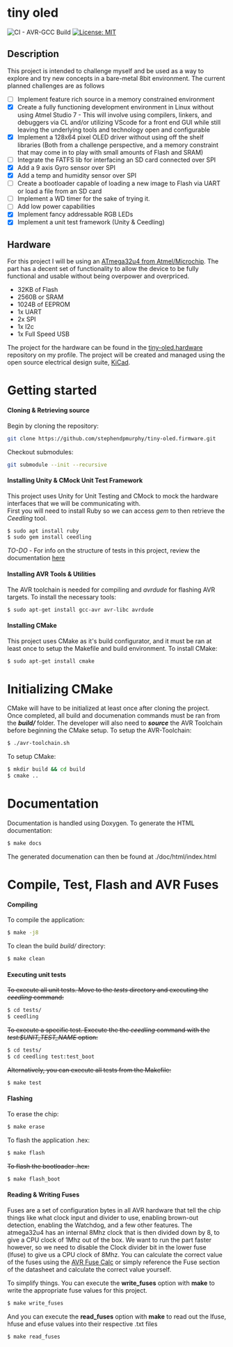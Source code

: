 # tiny oled
![CI - AVR-GCC Build](https://github.com/stephendpmurphy/tiny-oled.firmware/workflows/CI%20-%20AVR-GCC%20Build/badge.svg) [![License: MIT](https://img.shields.io/badge/License-MIT-yellow.svg)](https://opensource.org/licenses/MIT)
## Description
This project is intended to challenge myself and be used as a way to explore and try new concepts in a bare-metal 8bit environment. The current planned challenges are as follows
- [ ] Implement feature rich source in a memory constrained environment
- [X] Create a fully functioning development environment in Linux without using Atmel Studio 7 - This will involve using compilers, linkers, and debuggers via CL and/or utilizing VScode for a front end GUI while still leaving the underlying tools and technology open and configurable
- [X] Implement a 128x64 pixel OLED driver without using off the shelf libraries (Both from a challenge perspective, and a memory constraint that may come in to play with small amounts of Flash and SRAM)
- [ ] Integrate the FATFS lib for interfacing an SD card connected over SPI
- [X] Add a 9 axis Gyro sensor over SPI
- [X] Add a temp and humidity sensor over SPI
- [ ] Create a bootloader capable of loading a new image to Flash via UART or load a file from an SD card
- [ ] Implement a WD timer for the sake of trying it.
- [ ] Add low power capabilities
- [X] Implement fancy addressable RGB LEDs
- [X] Implement a unit test framework (Unity & Ceedling)

## Hardware
For this project I will be using an [ATmega32u4 from Atmel/Microchip](https://www.microchip.com/wwwproducts/en/ATmega32u4). The part has a decent set of functionality to allow the device to be fully functional and usable without being overpower and overpriced.
- 32KB of Flash
- 2560B or SRAM
- 1024B of EEPROM
- 1x UART
- 2x SPI
- 1x I2c
- 1x Full Speed USB

The project for the hardware can be found in the [tiny-oled.hardware](https://github.com/stephendpmurphy/tiny-oled.hardware) repository on my profile. The project will be created and managed using the open source electrical design suite, [KiCad](https://kicad-pcb.org/).

# Getting started

#### Cloning & Retrieving source
Begin by cloning the repository:
```bash
git clone https://github.com/stephendpmurphy/tiny-oled.firmware.git
```

Checkout submodules:
```bash
git submodule --init --recursive
```

#### Installing Unity & CMock Unit Test Framework
This project uses Unity for Unit Testing and CMock to mock the hardware interfaces that we will be communicating with.</br>
First you will need to install Ruby so we can access *gem* to then retrieve the *Ceedling* tool.
```bash
$ sudo apt install ruby
$ sudo gem install ceedling
```

*TO-DO* - For info on the structure of tests in this project, review the documentation [here](*)

#### Installing AVR Tools & Utilities
The AVR toolchain is needed for compiling and *avrdude* for flashing AVR targets. To install the necessary tools:
```bash
$ sudo apt-get install gcc-avr avr-libc avrdude
```

#### Installing CMake
This project uses CMake as it's build configurator, and it must be ran at least once to setup the Makefile and build environment. To install CMake:
```bash
$ sudo apt-get install cmake
```

# Initializing CMake
CMake will have to be initialized at least once after cloning the project. Once completed, all build and documenation commands must be ran from the ***build/*** folder. The developer will also need to ***source*** the AVR Toolchain before beginning the CMake setup. To setup the AVR-Toolchain:
```bash
$ ./avr-toolchain.sh
```

To setup CMake:
```bash
$ mkdir build && cd build
$ cmake ..
```

# Documentation
Documentation is handled using Doxygen. To generate the HTML documentation:
```bash
$ make docs
```
The generated documenation can then be found at ./doc/html/index.html

# Compile, Test, Flash and AVR Fuses
#### Compiling
To compile the application:
```bash
$ make -j8
```

To clean the build *build/* directory:
```bash
$ make clean
```

#### Executing unit tests

~~To execute all unit tests. Move to the *tests* directory and executing the *ceedling* command:~~
```bash
$ cd tests/
$ ceedling
```

~~To execute a specific test. Execute the the *ceedling* command with the *test:$UNIT_TEST_NAME* option:~~
```bash
$ cd tests/
$ cd ceedling test:test_boot
```

~~Alternatively, you can execute all tests from the Makefile:~~
```bash
$ make test
```

#### Flashing
To erase the chip:
```bash
$ make erase
```

To flash the application .hex:
```bash
$ make flash
```

~~To flash the bootloader .hex:~~
```bash
$ make flash_boot
```

#### Reading & Writing Fuses
Fuses are a set of configuration bytes in all AVR hardware that tell the chip things like what clock input and divider to use, enabling brown-out detection, enabling the Watchdog, and a few other features. The atmega32u4 has an internal 8Mhz clock that is then divided down by 8, to give a CPU clock of 1Mhz out of the box. We want to run the part faster however, so we need to disable the Clock divider bit in the lower fuse (lfuse) to give us a CPU clock of 8Mhz. You can calculate the correct value of the fuses using the [AVR Fuse Calc](https://www.engbedded.com/fusecalc/) or simply reference the Fuse section of the datasheet and calculate the correct value yourself.

To simplify things. You can execute the **write_fuses** option with **make** to write the appropriate fuse values for this project.
```bash
$ make write_fuses
```

And you can execute the **read_fuses** option with **make** to read out the lfuse, hfuse and efuse values into their respective .txt files
```bash
$ make read_fuses
```
